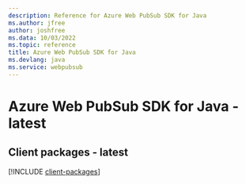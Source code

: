 ```yaml
---
description: Reference for Azure Web PubSub SDK for Java
ms.author: jfree
author: joshfree
ms.data: 10/03/2022
ms.topic: reference
title: Azure Web PubSub SDK for Java
ms.devlang: java
ms.service: webpubsub
---
```

# Azure Web PubSub SDK for Java - latest

## Client packages - latest
[!INCLUDE [client-packages](web-pubsub-client-index.md)]